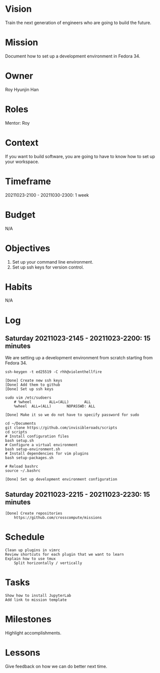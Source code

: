 # Vision
Train the next generation of engineers who are going to build the future.

# Mission
Document how to set up a development environment in Fedora 34.

# Owner
Roy Hyunjin Han

# Roles
Mentor: Roy

# Context
If you want to build software, you are going to have to know how to set up your workspace.

# Timeframe
20211023-2100 - 20211030-2300: 1 week

# Budget
N/A

# Objectives
1. Set up your command line environment.
2. Set up ssh keys for version control.

# Habits
N/A

# Log

## Saturday 20211023-2145 - 20211023-2200: 15 minutes

We are setting up a development environment from scratch starting from Fedora 34.

```
ssh-keygen -t ed25519 -C rhh@violenthellfire
```

	[Done] Create new ssh keys
	[Done] Add them to github
	[Done] Set up ssh keys

	sudo vim /etc/sudoers
		# %wheel        ALL=(ALL)       ALL
		%wheel  ALL=(ALL)       NOPASSWD: ALL

	[Done] Make it so we do not have to specify password for sudo

	cd ~/Documents
	git clone https://github.com/invisibleroads/scripts
	cd scripts
    # Install configuration files
	bash setup.sh
    # Configure a virtual environment
	bash setup-environment.sh
    # Install dependencies for vim plugins
	bash setup-packages.sh

    # Reload bashrc
    source ~/.bashrc

    [Done] Set up development environment configuration

## Saturday 20211023-2215 - 20211023-2230: 15 minutes

    [Done] Create repositories
        https://github.com/crosscompute/missions

# Schedule

    Clean up plugins in vimrc
    Review shortcuts for each plugin that we want to learn
    Explain how to use tmux
        Split horizontally / vertically

# Tasks

    Show how to install JupyterLab
    Add link to mission template

# Milestones
Highlight accomplishments.

# Lessons
Give feedback on how we can do better next time.

